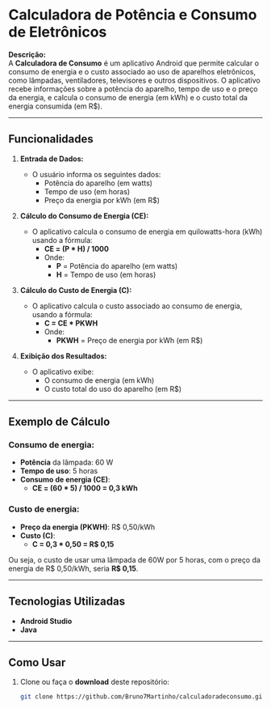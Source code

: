 # Calculadora de Potência e Consumo de Eletrônicos

**Descrição:**  
A **Calculadora de Consumo** é um aplicativo Android que permite calcular o consumo de energia e o custo associado ao uso de aparelhos eletrônicos, como lâmpadas, ventiladores, televisores e outros dispositivos. O aplicativo recebe informações sobre a potência do aparelho, tempo de uso e o preço da energia, e calcula o consumo de energia (em kWh) e o custo total da energia consumida (em R$).

---

## Funcionalidades

1. **Entrada de Dados:**
   - O usuário informa os seguintes dados:
     - Potência do aparelho (em watts)
     - Tempo de uso (em horas)
     - Preço da energia por kWh (em R$)

2. **Cálculo do Consumo de Energia (CE):**
   - O aplicativo calcula o consumo de energia em quilowatts-hora (kWh) usando a fórmula:
     - **CE = (P * H) / 1000**
     - Onde:
       - **P** = Potência do aparelho (em watts)
       - **H** = Tempo de uso (em horas)

3. **Cálculo do Custo de Energia (C):**
   - O aplicativo calcula o custo associado ao consumo de energia, usando a fórmula:
     - **C = CE * PKWH**
     - Onde:
       - **PKWH** = Preço de energia por kWh (em R$)

4. **Exibição dos Resultados:**
   - O aplicativo exibe:
     - O consumo de energia (em kWh)
     - O custo total do uso do aparelho (em R$)

---

## Exemplo de Cálculo

### Consumo de energia:

- **Potência** da lâmpada: 60 W
- **Tempo de uso**: 5 horas
- **Consumo de energia (CE)**:
  - **CE = (60 * 5) / 1000 = 0,3 kWh**

### Custo de energia:

- **Preço da energia (PKWH)**: R$ 0,50/kWh
- **Custo (C)**:
  - **C = 0,3 * 0,50 = R$ 0,15**

Ou seja, o custo de usar uma lâmpada de 60W por 5 horas, com o preço da energia de R$ 0,50/kWh, seria **R$ 0,15**.

---

## Tecnologias Utilizadas

- **Android Studio**
- **Java**


---

## Como Usar

1. Clone ou faça o **download** deste repositório:
   ```bash
   git clone https://github.com/Bruno7Martinho/calculadoradeconsumo.git
